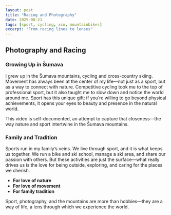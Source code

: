 ```yaml
---
layout: post
title: "Racing and Photography"
date: 2025-08-21
tags: [sport, cycling, xco, mountainbikes]
excerpt: "From racing lines to lenses"
---
```



## Photography and Racing

### Growing Up in Šumava

I grew up in the Šumava mountains, cycling and cross-country skiing. Movement has always been at the center of my life—not just as a sport, but as a way to connect with nature. Competitive cycling took me to the top of professional sport, but it also taught me to slow down and notice the world around me. Sport has this unique gift: if you’re willing to go beyond physical achievements, it opens your eyes to beauty and presence in the natural world.

This video is self-documented, an attempt to capture that closeness—the way nature and sport intertwine in the Šumava mountains.

### Family and Tradition

Sports run in my family’s veins. We live through sport, and it is what keeps us together. We run a bike and ski school, manage a ski area, and share our passion with others. But these activities are just the surface—what really drives us is the love for being outside, exploring, and caring for the places we cherish.

- **For love of nature**  
- **For love of movement**  
- **For family tradition**

Sport, photography, and the mountains are more than hobbies—they are a way of life, a lens through which we experience the world.
